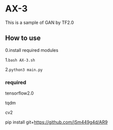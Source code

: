 # AX-3
This is a sample of GAN by TF2.0

## How to use
0.install required modules

1.`bash AX-3.sh`

2.`python3 main.py` 

### required
tensorflow2.0

tqdm

cv2

pip install git+https://github.com/jSm449g4d/AR9
